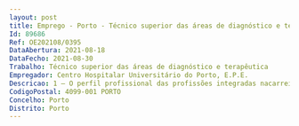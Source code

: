 ```yaml
--- 
layout: post
title: Emprego - Porto - Técnico superior das áreas de diagnóstico e terapêutica
Id: 89686
Ref: OE202108/0395
DataAbertura: 2021-08-18
DataFecho: 2021-08-30
Trabalho: Técnico superior das áreas de diagnóstico e terapêutica
Empregador: Centro Hospitalar Universitário do Porto, E.P.E.
Descricao: 1 — O perfil profissional das profissões integradas nacarreira especial de TSDT é o legalmente fixado para aobtenção do título profissional exigido para o seu exercício,sem prejuízo do disposto nos números seguintes.2 — No âmbito do desenvolvimento dos cuidados desaúde, e sem prejuízo da intercomplementaridade, ostrabalhadores integrados na carreira especial de TSDTdevem a) Atuar em conformidade com a informação clínica,pré  diagnóstico, diagnóstico e processo de investigação ouidentificação, cabendo  lhes conceber, planear, organizar,aplicar, avaliar e validar o processo de trabalho no âmbitoda respetiva profissão, com o objetivo da promoção dasaúde, da prevenção, do diagnóstico, do tratamento, dareabilitação e da reinserção b) Validar, ponderar e avaliar criticamente o resultado doseu trabalho, assumindo a responsabilidade pelos cuidadosde saúde prestados, e assessorar as instituições, serviços eestabelecimentos de saúde emitindo pareceres, de acordocom as qualificações detidas e profissão exercida c) Prestar cuidados e intervir sobre indivíduos, conjuntode indivíduos ou grupos populacionais, doentes ou saudáveis,tendo em vista a proteção, melhora ou manutençãodo seu estado e nível de saúde d) Assumir responsabilidades de gestão e promover odesenvolvimento profissional, bem como participar em auditoriasclínicas e de investigação para o desenvolvimentoda prática profissional e da sua base científica e) Participar em processos de licenciamento de equipamentose infraestruturas na área da respetiva profissão.
CodigoPostal: 4099-001 PORTO
Concelho: Porto
Distrito: Porto
--- 
```

